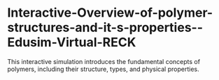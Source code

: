 # Interactive-Overview-of-polymer-structures-and-it-s-properties--Edusim-Virtual-RECK
This interactive simulation introduces the fundamental concepts of polymers, including their structure, types, and physical properties.
